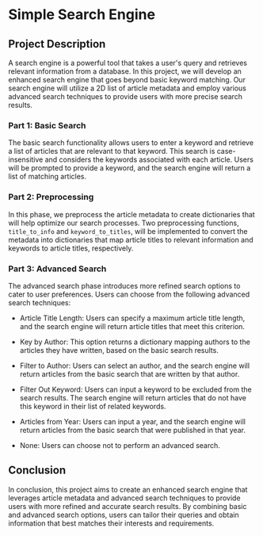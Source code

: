 # Simple Search Engine

## Project Description
A search engine is a powerful tool that takes a user's query and retrieves relevant information from a database. In this project, we will develop an enhanced search engine that goes beyond basic keyword matching. Our search engine will utilize a 2D list of article metadata and employ various advanced search techniques to provide users with more precise search results.

### Part 1: Basic Search
The basic search functionality allows users to enter a keyword and retrieve a list of articles that are relevant to that keyword. This search is case-insensitive and considers the keywords associated with each article. Users will be prompted to provide a keyword, and the search engine will return a list of matching articles.

### Part 2: Preprocessing
In this phase, we preprocess the article metadata to create dictionaries that will help optimize our search processes. Two preprocessing functions, `title_to_info` and `keyword_to_titles`, will be implemented to convert the metadata into dictionaries that map article titles to relevant information and keywords to article titles, respectively.

### Part 3: Advanced Search
The advanced search phase introduces more refined search options to cater to user preferences. Users can choose from the following advanced search techniques:

- Article Title Length: Users can specify a maximum article title length, and the search engine will return article titles that meet this criterion.

- Key by Author: This option returns a dictionary mapping authors to the articles they have written, based on the basic search results.

- Filter to Author: Users can select an author, and the search engine will return articles from the basic search that are written by that author.

- Filter Out Keyword: Users can input a keyword to be excluded from the search results. The search engine will return articles that do not have this keyword in their list of related keywords.

- Articles from Year: Users can input a year, and the search engine will return articles from the basic search that were published in that year.

- None: Users can choose not to perform an advanced search.

## Conclusion
In conclusion, this project aims to create an enhanced search engine that leverages article metadata and advanced search techniques to provide users with more refined and accurate search results. By combining basic and advanced search options, users can tailor their queries and obtain information that best matches their interests and requirements.
